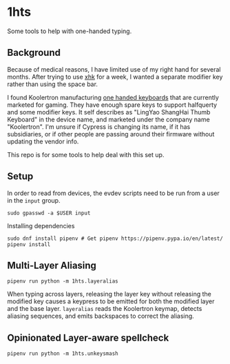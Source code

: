 # 1hts

Some tools to help with one-handed typing.

## Background

Because of medical reasons, I have limited use of my right hand for several months. After trying to use [xhk](https://github.com/kbingham/xhk) for a week, I wanted a separate modifier key rather than using the space bar.

I found Koolertron manufacturing [one handed keyboards](http://www.koolertron.com/koolertron-cherry-mx-red-programmable-gaming-keypad-for-pubg-mechanical-gaming-keyboard-with-43-programmable-keys-for-playerunknowns-battlegrounds-singlehanded-keypad-macro-setting-p-818.html) that are currently marketed for gaming. They have enough spare keys to support halfquerty and some modifier keys. It self describes as "LingYao ShangHai Thumb Keyboard" in the device name, and marketed under the company name "Koolertron". I'm unsure if Cypress is changing its name, if it has subsidiaries, or if other people are passing around their firmware without updating the vendor info.

This repo is for some tools to help deal with this set up.

## Setup

In order to read from devices, the evdev scripts need to be run from a user in the `input` group.

```
sudo gpasswd -a $USER input
```

Installing dependencies

```
sudo dnf install pipenv # Get pipenv https://pipenv.pypa.io/en/latest/
pipenv install
```

## Multi-Layer Aliasing

```
pipenv run python -m 1hts.layeralias
```

When typing across layers, releasing the layer key without releasing the modified key causes a keypress to be emitted for both the modified layer and the base layer. `layeralias` reads the Koolertron keymap, detects aliasing sequences, and emits backspaces to correct the aliasing.

## Opinionated Layer-aware spellcheck

```
pipenv run python -m 1hts.unkeysmash
```
